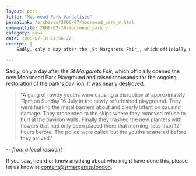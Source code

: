 ```yaml
---
layout: post
title: "Moormead Park Vandalised"
permalink: /archives/2006/07/moormead_park_v.html
commentfile: 2006-07-18-moormead_park_v
category: news
date: 2006-07-18 14:56:22
excerpt: |
    Sadly, only a day after the _St Margarets Fair_, which officially opened the new Moormead Park Playground and raised thousands for the ongoing restoration of the park's pavilion, it was nearly destroyed.

---
```


Sadly, only a day after the *St Margarets Fair*, which officially opened the new Moormead Park Playground and raised thousands for the ongoing restoration of the park's pavilion, it was nearly destroyed.

> "A gang of rowdy youths were causing a disruption at approximately 11pm on Sunday 16 July in the newly refurbished playground. They were hurling the metal barriers about and clearly intent on causing damage. They proceeded to the skips where they removed refuse to hurl at the pavilion walls. Finally they trashed the new planters with flowers that had only been placed there that morning, less than 12 hours before. The police were called but the youths scattered before they arrived."

-- *from a local resident*

If you saw, heard or know anything about who might have done this, please let us know at [content@stmargarets.london](mailto:content@stmargarets.london).
